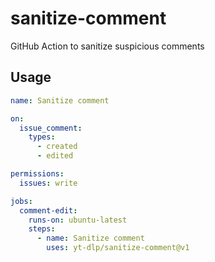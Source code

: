 # sanitize-comment
GitHub Action to sanitize suspicious comments

## Usage
```yml
name: Sanitize comment

on:
  issue_comment:
    types:
      - created
      - edited

permissions:
  issues: write

jobs:
  comment-edit:
    runs-on: ubuntu-latest
    steps:
      - name: Sanitize comment
        uses: yt-dlp/sanitize-comment@v1
```
